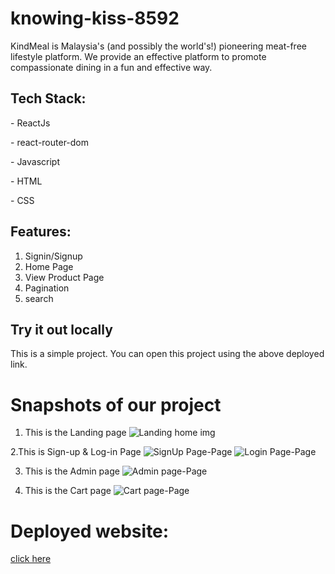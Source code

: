 # knowing-kiss-8592
KindMeal is Malaysia's (and possibly the world's!) pioneering meat-free lifestyle platform. We provide an effective platform to promote compassionate dining in a fun and effective way.

## Tech Stack:

  <p>- ReactJs</p>
  <p>- react-router-dom</p>
  <p>- Javascript</p>
  <p>- HTML</p>
 <p>- CSS</p>

## Features:
1. Signin/Signup
2. Home Page
3. View Product Page
4. Pagination
5. search
 

## Try it out locally
This is a simple project. You can open this project using the above deployed link.  

<h1>Snapshots of our project</h1>

1. This is the Landing page
![Landing home img](https://i.postimg.cc/bN0yLgLP/Screenshot-1075.png)

2.This is Sign-up & Log-in Page
 ![SignUp Page-Page](https://i.ibb.co/sFLjT5V/Screenshot-1071.png)
 ![Login Page-Page](https://i.ibb.co/sPLgSf6/Screenshot-1072.png)
 
 3. This is the Admin page
![ Admin page-Page](https://i.ibb.co/yBvs1PV/Screenshot-1074.png)

 4. This is the Cart page
![ Cart page-Page](https://i.ibb.co/84Npr0w/Screenshot-1073.png)

# Deployed website:
[click here](kind-mealclone.netlify.app/)

